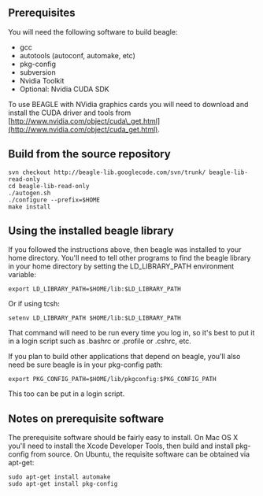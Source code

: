 ## Prerequisites ##

You will need the following software to build beagle:
  * gcc
  * autotools (autoconf, automake, etc)
  * pkg-config
  * subversion
  * Nvidia Toolkit
  * Optional: Nvidia CUDA SDK

To use BEAGLE with NVidia graphics cards you will need to download and install the CUDA driver and tools from [http://www.nvidia.com/object/cuda\_get.html](http://www.nvidia.com/object/cuda_get.html).

## Build from the source repository ##

```
svn checkout http://beagle-lib.googlecode.com/svn/trunk/ beagle-lib-read-only
cd beagle-lib-read-only
./autogen.sh
./configure --prefix=$HOME
make install
```

## Using the installed beagle library ##

If you followed the instructions above, then beagle was installed to your home directory.  You'll need to tell other programs to find the beagle library in your home directory by setting the LD\_LIBRARY\_PATH environment variable:
```
export LD_LIBRARY_PATH=$HOME/lib:$LD_LIBRARY_PATH
```
Or if using tcsh:
```
setenv LD_LIBRARY_PATH $HOME/lib:$LD_LIBRARY_PATH
```
That command will need to be run every time you log in, so it's best to put it in a login script such as .bashrc or .profile or .cshrc, etc.

If you plan to build other applications that depend on beagle, you'll also need be sure beagle is in your pkg-config path:
```
export PKG_CONFIG_PATH=$HOME/lib/pkgconfig:$PKG_CONFIG_PATH
```
This too can be put in a login script.

## Notes on prerequisite software ##

The prerequisite software should be fairly easy to install.  On Mac OS X you'll need to install the Xcode Developer Tools, then build and install pkg-config from source.
On Ubuntu, the requisite software can be obtained via apt-get:
```
sudo apt-get install automake
sudo apt-get install pkg-config
```